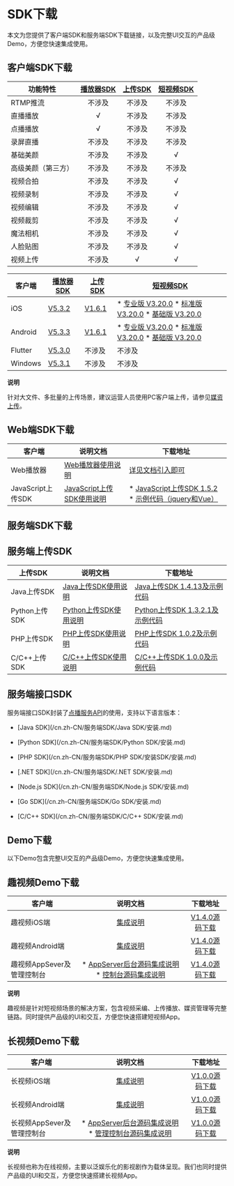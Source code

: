 SDK下载 
==========================

本文为您提供了客户端SDK和服务端SDK下载链接，以及完整UI交互的产品级Demo，方便您快速集成使用。

客户端SDK下载 
-----------------------------



|   功能特性    | [播放器SDK](/cn.zh-CN/播放器SDK/产品说明.md) | [上传SDK](https://help.aliyun.com/document_detail/52200.html?spm=a2c4g.11186623.2.29.ENqqrt#topic1514) | [短视频SDK](https://help.aliyun.com/document_detail/53407.html?spm=a2c4g.11186623.2.30.2s6VFS#topic5068) |
|-----------|:---------------------------------------------------:|:---------------------------------------------------------------------------------------------------------------------:|:----------------------------------------------------------------------------------------------------------------------:|
| RTMP推流    |                         不涉及                         |                                                          不涉及                                                          |                                                          不涉及                                                           |
| 直播播放      |                          √                          |                                                          不涉及                                                          |                                                          不涉及                                                           |
| 点播播放      |                          √                          |                                                          不涉及                                                          |                                                          不涉及                                                           |
| 录屏直播      |                         不涉及                         |                                                          不涉及                                                          |                                                          不涉及                                                           |
| 基础美颜      |                         不涉及                         |                                                          不涉及                                                          |                                                           √                                                            |
| 高级美颜（第三方） |                         不涉及                         |                                                          不涉及                                                          |                                                          不涉及                                                           |
| 视频合拍      |                         不涉及                         |                                                          不涉及                                                          |                                                           √                                                            |
| 视频录制      |                         不涉及                         |                                                          不涉及                                                          |                                                           √                                                            |
| 视频编辑      |                         不涉及                         |                                                          不涉及                                                          |                                                           √                                                            |
| 视频裁剪      |                         不涉及                         |                                                          不涉及                                                          |                                                           √                                                            |
| 魔法相机      |                         不涉及                         |                                                          不涉及                                                          |                                                           √                                                            |
| 人脸贴图      |                         不涉及                         |                                                          不涉及                                                          |                                                           √                                                            |
| 视频上传      |                         不涉及                         |                                                           √                                                           |                                                           √                                                            |




|   客户端   |                                                   [播放器SDK](/cn.zh-CN/播放器SDK/产品说明.md)                                                    |                                                                           [上传SDK](https://help.aliyun.com/document_detail/52200.html?spm=a2c4g.11186623.2.29.ENqqrt#topic1514)                                                                           |                                                                                                                                                                                                                                                                               [短视频SDK](https://help.aliyun.com/document_detail/53407.html?spm=a2c4g.11186623.2.30.2s6VFS#topic5068)                                                                                                                                                                                                                                                                               |
|---------|---------------------------------------------------------------------------------------------------------------------------------------------------------|----------------------------------------------------------------------------------------------------------------------------------------------------------------------------------------------------------------------------------------------------------|-------------------------------------------------------------------------------------------------------------------------------------------------------------------------------------------------------------------------------------------------------------------------------------------------------------------------------------------------------------------------------------------------------------------------------------------------------------------------------------------------------------------------------------------------------------------------------------------------------------------------------------------------------------------|
| iOS     | [V5.3.2](https://alivc-demo-cms.alicdn.com/versionProduct/sourceCode/playVideo/5.3.2/ApsaraVideo_videoPlay_v5.3.2_iOS_20210308.zip)     | [V1.6.1](https://alivc-demo-cms.alicdn.com/versionProduct/sourceCode/upload/1.6.1/ApsaraVideo_AlivcVideoUpload_v1.6.1_iOS_20200623.zip?spm=a2c4g.11186623.2.23.3a9b6de0Z4pAs0&file=ApsaraVideo_AlivcVideoUpload_v1.6.1_iOS_20200623.zip) | * [专业版 V3.20.0](https://alivc-demo-cms.alicdn.com/versionProduct/sourceCode/shortVideo/3.20.0/iOS/ApsaraVideo_shortVideoPro_v3.20.0_iOS_20210326.zip)   * [标准版 V3.20.0](https://alivc-demo-cms.alicdn.com/versionProduct/sourceCode/shortVideo/3.20.0/iOS/ApsaraVideo_shortVideoST_v3.20.0_iOS_20210326.zip)   * [基础版 V3.20.0](https://alivc-demo-cms.alicdn.com/versionProduct/sourceCode/shortVideo/3.20.0/iOS/ApsaraVideo_shortVideoBase_v3.20.0_iOS_20210326.zip)                         |
| Android | [V5.3.3](https://alivc-demo-cms.alicdn.com/versionProduct/sourceCode/playVideo/5.3.3/ApsaraVideo_videoPlay_v5.3.3_Android_20210317.zip) | [V1.6.1](https://alivc-demo-cms.alicdn.com/versionProduct/sourceCode/upload/1.6.1/ApsaraVideo_Upload_v1.6.1_Android_20200623.zip)                                                                                                                        | * [专业版 V3.20.0](https://alivc-demo-cms.alicdn.com/versionProduct/sourceCode/shortVideo/3.20.0/android/ApsaraVideo_shortVideoPro_3.20.0_Android_20210324.zip)   * [标准版 V3.20.0](https://alivc-demo-cms.alicdn.com/versionProduct/sourceCode/shortVideo/3.20.0/android/ApsaraVideo_shortVideoST_3.20.0_Android_20210324.zip)   * [基础版 V3.20.0](https://alivc-demo-cms.alicdn.com/versionProduct/sourceCode/shortVideo/3.20.0/android/ApsaraVideo_shortVideoBase_3.20.0_Android_20210324.zip)    |
| Flutter | [V5.3.0](https://alivc-demo-cms.alicdn.com/versionProduct/sourceCode/playVideo/5.3.0/flutter_aliplayer_5.3.0.zip)                       | 不涉及                                                                                                                                                                                                                                                      | 不涉及                                                                                                                                                                                                                                                                                                                                                                                                                                                                                                                                                                                                                                                               |
| Windows | [V5.3.1](https://alivc-demo-cms.alicdn.com/versionProduct/sourceCode/playVideo/5.3.1/ApsaraVideo_videoPlay_v5.3.1_Windows_20210308.zip) | 不涉及                                                                                                                                                                                                                                                      | 不涉及                                                                                                                                                                                                                                                                                                                                                                                                                                                                                                                                                                                                                                                               |


**说明**

针对大文件、多批量的上传场景，建议运营人员使用PC客户端上传，请参见[媒资上传](https://help.aliyun.com/document_detail/86058.html)。

Web端SDK下载 
------------------------------



|       客户端       |                                        说明文档                                        |                                                                                                                                                                                       下载地址                                                                                                                                                                                       |
|-----------------|------------------------------------------------------------------------------------|----------------------------------------------------------------------------------------------------------------------------------------------------------------------------------------------------------------------------------------------------------------------------------------------------------------------------------------------------------------------------------|
| Web播放器          | [Web播放器使用说明](https://player.alicdn.com/aliplayer/index.html)      | [详见文档引入即可](https://help.aliyun.com/document_detail/125570.html#topic5790)                                                                                                                                                                                                                                                                                       |
| JavaScript上传SDK | [JavaScript上传SDK使用说明](/cn.zh-CN/上传SDK/客户端上传/使用JavaScript上传SDK.md) | * [JavaScript上传SDK 1.5.2](https://alivc-demo-cms.alicdn.com/versionProduct/sourceCode/upload/JS/aliyun-upload-sdk-1.5.2.zip)   * [示例代码（jquery和Vue）](https://alivc-demo-cms.alicdn.com/versionProduct/sourceCode/upload/JS/aliyun-upload-sdk-1.5.2demo.zip)    |



服务端SDK下载 
-----------------------------

服务端上传SDK 
-----------------------------



|    上传SDK    |                                   说明文档                                   |                                                                               下载地址                                                                                |
|-------------|--------------------------------------------------------------------------|-------------------------------------------------------------------------------------------------------------------------------------------------------------------|
| Java上传SDK   | [Java上传SDK使用说明](/cn.zh-CN/上传SDK/服务端上传/Java上传SDK.md)     | [Java上传SDK 1.4.13及示例代码](https://docs-aliyun.cn-hangzhou.oss.aliyun-inc.com/assets/attach/51992/cn_zh/1600848199952/VODUploadDemo-java-1.4.13.zip) |
| Python上传SDK | [Python上传SDK使用说明](/cn.zh-CN/上传SDK/服务端上传/Python上传SDK.md) | [Python上传SDK 1.3.2.1及示例代码](https://alivc-demo-cms.alicdn.com/versionProduct/sourceCode/upload/Python/1.3.2/VodUploadSDK-Python_1.3.2.1.zip)       |
| PHP上传SDK    | [PHP上传SDK使用说明](/cn.zh-CN/上传SDK/服务端上传/PHP上传SDK.md)       | [PHP上传SDK 1.0.2及示例代码](https://docs-aliyun.cn-hangzhou.oss.aliyun-inc.com/assets/attach/62952/cn_zh/1555416464043/VodUploadSDK-PHP_1.0.2.zip)      |
| C/C++上传SDK  | [C/C++上传SDK使用说明](/cn.zh-CN/上传SDK/服务端上传/C/C++上传SDK.md)   | [C/C++上传SDK 1.0.0及示例代码](https://docs-aliyun.cn-hangzhou.oss.aliyun-inc.com/assets/attach/51992/cn_zh/1547544294378/VodSDK-C_1.0.0.gz)             |



服务端接口SDK 
-----------------------------

服务端接口SDK封装了[点播服务API](/cn.zh-CN/服务端API/API概览.md)的使用，支持以下语言版本： 

* [Java SDK](/cn.zh-CN/服务端SDK/Java SDK/安装.md)

  

* [Python SDK](/cn.zh-CN/服务端SDK/Python SDK/安装.md)

  

* [PHP SDK](/cn.zh-CN/服务端SDK/PHP SDK/安装SDK/安装.md)

  

* [.NET SDK](/cn.zh-CN/服务端SDK/.NET SDK/安装.md)

  

* [Node.js SDK](/cn.zh-CN/服务端SDK/Node.js SDK/安装.md)

  

* [Go SDK](/cn.zh-CN/服务端SDK/Go SDK/安装.md)

  

* [C/C++ SDK](/cn.zh-CN/服务端SDK/C/C++ SDK/安装.md)

  




Demo下载 
---------------------------

以下Demo包含完整UI交互的产品级Demo，方便您快速集成使用。

趣视频Demo下载 
------------------------------



|        客户端        |                                                                                                         说明文档                                                                                                          |                                                                                    下载地址                                                                                    |
|-------------------|:---------------------------------------------------------------------------------------------------------------------------------------------------------------------------------------------------------------------:|:--------------------------------------------------------------------------------------------------------------------------------------------------------------------------:|
| 趣视频iOS端           |                                                                                 [集成说明](/cn.zh-CN/趣视频解决方案/iOS端集成.md)                                                                                  |          [V1.4.0源码下载](https://alivc-demo-cms.alicdn.com/versionProduct/sourceCode/smartVideo/1.4.0/ApsaraVideo_QuVideo_v1.4.0_iOS_20200110.zip)           |
| 趣视频Android端       |                                                                               [集成说明](/cn.zh-CN/趣视频解决方案/Android端集成.md)                                                                                |        [V1.4.0源码下载](https://alivc-demo-cms.alicdn.com/versionProduct/sourceCode/smartVideo/1.4.0/ApsaraVideo_QuVideo_v1.4.0_Android_20200113.zip)         |
| 趣视频AppSever及管理控制台 | * [AppServer后台源码集成说明](/cn.zh-CN/趣视频解决方案/服务端集成.md)   * [控制台源码集成说明](/cn.zh-CN/趣视频解决方案/控制台集成.md)    | [V1.4.0源码下载](https://alivc-demo-cms.alicdn.com/versionProduct/sourceCode/smartVideo/1.4.0/ApsaraVideo_QuVideo_v1.4.0_Server_20191226.zip) |


**说明**

趣视频是针对短视频场景的解决方案，包含视频采编、上传播放、媒资管理等完整链路。同时提供产品级的UI和交互，方便您快速搭建短视频App。

长视频Demo下载 
------------------------------



|        客户端        |                                                                                说明文档                                                                                 |                                                                             下载地址                                                                             |
|-------------------|:-------------------------------------------------------------------------------------------------------------------------------------------------------------------:|:------------------------------------------------------------------------------------------------------------------------------------------------------------:|
| 长视频iOS端           |                                                                      [集成说明]()                                                                      |   [V1.0.0源码下载](https://alivc-demo-cms.alicdn.com/versionProduct/sourceCode/longVideo/1.0.0/ApsaraVideo_LongVideo_v1.0.0_iOS_20190903.zip)   |
| 长视频Android端       |                                                                      [集成说明]()                                                                      | [V1.0.0源码下载](https://alivc-demo-cms.alicdn.com/versionProduct/sourceCode/longVideo/1.0.0/ApsaraVideo_longVideo_v1.0.0_Android_20190903.zip) |
| 长视频AppSever及管理控制台 | * [AppServer后台源码集成说明]()   * [管理控制台源码集成说明]()    | [V1.0.0源码下载](https://alivc-demo-cms.alicdn.com/versionProduct/sourceCode/longVideo/1.0.0/ApsaraVideo_LongVideo_v1.0.0_Server_20190903.zip)  |


**说明**

长视频也称为在线视频，主要以泛娱乐化的影视剧作为载体呈现。我们也同时提供产品级的UI和交互，方便您快速搭建长视频App。
